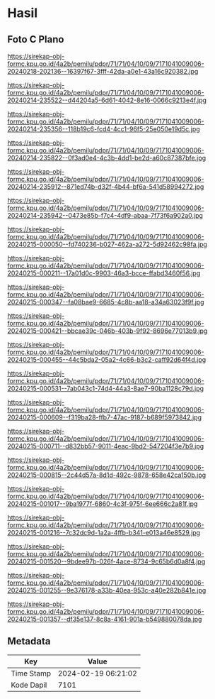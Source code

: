 # Hasil

## Foto C Plano

https://sirekap-obj-formc.kpu.go.id/4a2b/pemilu/pdpr/71/71/04/10/09/7171041009006-20240218-202136--16397f67-3fff-42da-a0e1-43a16c920382.jpg

https://sirekap-obj-formc.kpu.go.id/4a2b/pemilu/pdpr/71/71/04/10/09/7171041009006-20240214-235522--d44204a5-6d61-4042-8e16-0066c9213e4f.jpg

https://sirekap-obj-formc.kpu.go.id/4a2b/pemilu/pdpr/71/71/04/10/09/7171041009006-20240214-235356--118b19c6-fcd4-4cc1-96f5-25e050e19d5c.jpg

https://sirekap-obj-formc.kpu.go.id/4a2b/pemilu/pdpr/71/71/04/10/09/7171041009006-20240214-235822--0f3ad0e4-4c3b-4dd1-be2d-a60c87387bfe.jpg

https://sirekap-obj-formc.kpu.go.id/4a2b/pemilu/pdpr/71/71/04/10/09/7171041009006-20240214-235912--871ed74b-d32f-4b44-bf6a-541d58994272.jpg

https://sirekap-obj-formc.kpu.go.id/4a2b/pemilu/pdpr/71/71/04/10/09/7171041009006-20240214-235942--0473e85b-f7c4-4df9-abaa-7f73f6a902a0.jpg

https://sirekap-obj-formc.kpu.go.id/4a2b/pemilu/pdpr/71/71/04/10/09/7171041009006-20240215-000050--fd740236-b027-462a-a272-5d92462c98fa.jpg

https://sirekap-obj-formc.kpu.go.id/4a2b/pemilu/pdpr/71/71/04/10/09/7171041009006-20240215-000211--17a01d0c-9903-46a3-bcce-ffabd3460f56.jpg

https://sirekap-obj-formc.kpu.go.id/4a2b/pemilu/pdpr/71/71/04/10/09/7171041009006-20240215-000347--fa08bae9-6685-4c8b-aa18-a34a63023f9f.jpg

https://sirekap-obj-formc.kpu.go.id/4a2b/pemilu/pdpr/71/71/04/10/09/7171041009006-20240215-000421--bbcae39c-046b-403b-9f92-8696e77013b9.jpg

https://sirekap-obj-formc.kpu.go.id/4a2b/pemilu/pdpr/71/71/04/10/09/7171041009006-20240215-000455--44c5bda2-05a2-4c66-b3c2-caff92d64f4d.jpg

https://sirekap-obj-formc.kpu.go.id/4a2b/pemilu/pdpr/71/71/04/10/09/7171041009006-20240215-000531--7ab043c1-74d4-44a3-8ae7-90ba1128c79d.jpg

https://sirekap-obj-formc.kpu.go.id/4a2b/pemilu/pdpr/71/71/04/10/09/7171041009006-20240215-000609--f319ba28-ffb7-47ac-9187-b689f5973842.jpg

https://sirekap-obj-formc.kpu.go.id/4a2b/pemilu/pdpr/71/71/04/10/09/7171041009006-20240215-000711--d832bb57-9011-4eac-9bd2-547204f3e7b9.jpg

https://sirekap-obj-formc.kpu.go.id/4a2b/pemilu/pdpr/71/71/04/10/09/7171041009006-20240215-000815--2c44d57a-8d1d-492c-9878-658e42ca150b.jpg

https://sirekap-obj-formc.kpu.go.id/4a2b/pemilu/pdpr/71/71/04/10/09/7171041009006-20240215-001017--9ba1977f-6860-4c3f-975f-6ee666c2a81f.jpg

https://sirekap-obj-formc.kpu.go.id/4a2b/pemilu/pdpr/71/71/04/10/09/7171041009006-20240215-001216--7c32dc9d-1a2a-4ffb-b341-e013a46e8529.jpg

https://sirekap-obj-formc.kpu.go.id/4a2b/pemilu/pdpr/71/71/04/10/09/7171041009006-20240215-001520--9bdee97b-026f-4ace-8734-9c65b6d0a8f4.jpg

https://sirekap-obj-formc.kpu.go.id/4a2b/pemilu/pdpr/71/71/04/10/09/7171041009006-20240215-001255--9e376178-a33b-40ea-953c-a40e282b841e.jpg

https://sirekap-obj-formc.kpu.go.id/4a2b/pemilu/pdpr/71/71/04/10/09/7171041009006-20240215-001357--df35e137-8c8a-4161-901a-b549880078da.jpg


## Metadata

| Key        | Value               |
| ---------- | ------------------- |
| Time Stamp | 2024-02-19 06:21:02 |
| Kode Dapil | 7101                |



